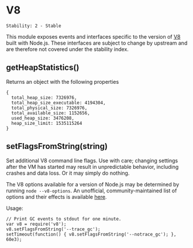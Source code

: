 # V8

    Stability: 2 - Stable

This module exposes events and interfaces specific to the version of [V8][]
built with Node.js.  These interfaces are subject to change by upstream and are
therefore not covered under the stability index.

## getHeapStatistics()

Returns an object with the following properties

```
{
  total_heap_size: 7326976,
  total_heap_size_executable: 4194304,
  total_physical_size: 7326976,
  total_available_size: 1152656,
  used_heap_size: 3476208,
  heap_size_limit: 1535115264
}
```

## setFlagsFromString(string)

Set additional V8 command line flags.  Use with care; changing settings
after the VM has started may result in unpredictable behavior, including
crashes and data loss.  Or it may simply do nothing.

The V8 options available for a version of Node.js may be determined by running
`node --v8-options`.  An unofficial, community-maintained list of options
and their effects is available [here][].

Usage:

```
// Print GC events to stdout for one minute.
var v8 = require('v8');
v8.setFlagsFromString('--trace_gc');
setTimeout(function() { v8.setFlagsFromString('--notrace_gc'); }, 60e3);
```

[V8]: https://code.google.com/p/v8/
[here]: https://github.com/thlorenz/v8-flags/blob/master/flags-0.11.md
